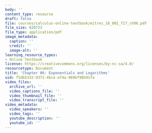 ```yaml
---
body: ''
content_type: resource
draft: false
file: courses/calculus-online-textbook/mitres_18_001_f17_ch06.pdf
file_size: 820723
file_type: application/pdf
image_metadata:
  caption: ''
  credit: ''
  image-alt: ''
learning_resource_types:
- Online Textbook
license: https://creativecommons.org/licenses/by-nc-sa/4.0/
resourcetype: Document
title: 'Chapter 06: Exponentials and Logarithms'
uid: f5db5332-9371-4bce-af4a-969bf98b91fa
video_files:
  archive_url: ''
  video_captions_file: ''
  video_thumbnail_file: ''
  video_transcript_file: ''
video_metadata:
  video_speakers: ''
  video_tags: ''
  youtube_description: ''
  youtube_id: ''
---
```

